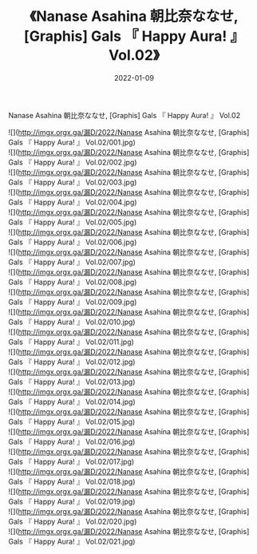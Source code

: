 ﻿---
layout: post
title:  《Nanase Asahina 朝比奈ななせ, [Graphis] Gals 『 Happy Aura! 』 Vol.02》
date:   2022-01-09
img: http://imgx.orgx.ga/漏D/2022/Nanase Asahina 朝比奈ななせ, [Graphis] Gals 『 Happy Aura! 』 Vol.02/000.jpg
categories: [美女, 清纯, 唯美]
---

Nanase Asahina 朝比奈ななせ, [Graphis] Gals 『 Happy Aura! 』 Vol.02

  ![](http://imgx.orgx.ga/漏D/2022/Nanase Asahina 朝比奈ななせ, [Graphis] Gals 『 Happy Aura! 』 Vol.02/001.jpg) <br> ![](http://imgx.orgx.ga/漏D/2022/Nanase Asahina 朝比奈ななせ, [Graphis] Gals 『 Happy Aura! 』 Vol.02/002.jpg) <br> ![](http://imgx.orgx.ga/漏D/2022/Nanase Asahina 朝比奈ななせ, [Graphis] Gals 『 Happy Aura! 』 Vol.02/003.jpg) <br> ![](http://imgx.orgx.ga/漏D/2022/Nanase Asahina 朝比奈ななせ, [Graphis] Gals 『 Happy Aura! 』 Vol.02/004.jpg) <br> ![](http://imgx.orgx.ga/漏D/2022/Nanase Asahina 朝比奈ななせ, [Graphis] Gals 『 Happy Aura! 』 Vol.02/005.jpg) <br> ![](http://imgx.orgx.ga/漏D/2022/Nanase Asahina 朝比奈ななせ, [Graphis] Gals 『 Happy Aura! 』 Vol.02/006.jpg) <br> ![](http://imgx.orgx.ga/漏D/2022/Nanase Asahina 朝比奈ななせ, [Graphis] Gals 『 Happy Aura! 』 Vol.02/007.jpg) <br> ![](http://imgx.orgx.ga/漏D/2022/Nanase Asahina 朝比奈ななせ, [Graphis] Gals 『 Happy Aura! 』 Vol.02/008.jpg) <br> ![](http://imgx.orgx.ga/漏D/2022/Nanase Asahina 朝比奈ななせ, [Graphis] Gals 『 Happy Aura! 』 Vol.02/009.jpg) <br> ![](http://imgx.orgx.ga/漏D/2022/Nanase Asahina 朝比奈ななせ, [Graphis] Gals 『 Happy Aura! 』 Vol.02/010.jpg) <br> ![](http://imgx.orgx.ga/漏D/2022/Nanase Asahina 朝比奈ななせ, [Graphis] Gals 『 Happy Aura! 』 Vol.02/011.jpg) <br> ![](http://imgx.orgx.ga/漏D/2022/Nanase Asahina 朝比奈ななせ, [Graphis] Gals 『 Happy Aura! 』 Vol.02/012.jpg) <br> ![](http://imgx.orgx.ga/漏D/2022/Nanase Asahina 朝比奈ななせ, [Graphis] Gals 『 Happy Aura! 』 Vol.02/013.jpg) <br> ![](http://imgx.orgx.ga/漏D/2022/Nanase Asahina 朝比奈ななせ, [Graphis] Gals 『 Happy Aura! 』 Vol.02/014.jpg) <br> ![](http://imgx.orgx.ga/漏D/2022/Nanase Asahina 朝比奈ななせ, [Graphis] Gals 『 Happy Aura! 』 Vol.02/015.jpg) <br> ![](http://imgx.orgx.ga/漏D/2022/Nanase Asahina 朝比奈ななせ, [Graphis] Gals 『 Happy Aura! 』 Vol.02/016.jpg) <br> ![](http://imgx.orgx.ga/漏D/2022/Nanase Asahina 朝比奈ななせ, [Graphis] Gals 『 Happy Aura! 』 Vol.02/017.jpg) <br> ![](http://imgx.orgx.ga/漏D/2022/Nanase Asahina 朝比奈ななせ, [Graphis] Gals 『 Happy Aura! 』 Vol.02/018.jpg) <br> ![](http://imgx.orgx.ga/漏D/2022/Nanase Asahina 朝比奈ななせ, [Graphis] Gals 『 Happy Aura! 』 Vol.02/019.jpg) <br> ![](http://imgx.orgx.ga/漏D/2022/Nanase Asahina 朝比奈ななせ, [Graphis] Gals 『 Happy Aura! 』 Vol.02/020.jpg) <br> ![](http://imgx.orgx.ga/漏D/2022/Nanase Asahina 朝比奈ななせ, [Graphis] Gals 『 Happy Aura! 』 Vol.02/021.jpg) <br>